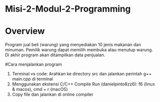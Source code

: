 # Misi-2-Modul-2-Programming
# Overview
Program jual beli (warung) yang menyediakan 10 jenis makanan dan minuman. Pemilik warung dapat memilih membuka atau menutup warung. Di akhir program akan ditampilkan data penjualan.

#Cara menjalankan program
1. Terminal vs code: Arahkan ke directory src dan jalankan perintah g++ main.cpp di terminal
2. Menggunakan ekstensi C/C++ Compile Run (danielpinto8zz6): f6 (linux & macos), cmd + r (macOS)
3. Copy file dan jalankan di online compiler

